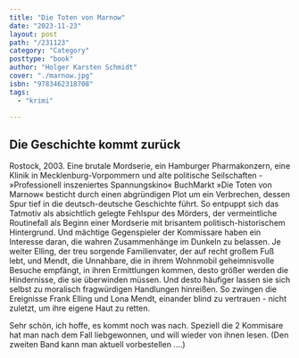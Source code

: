 ```yaml
---
title: "Die Toten von Marnow"
date: "2023-11-23"
layout: post
path: "/231123"
category: "Category"
posttype: "book"
author: "Holger Karsten Schmidt"
cover: "./marnow.jpg"
isbn: "9783462318708"
tags:
  - "krimi"

---
```

## Die Geschichte kommt zurück

Rostock, 2003. Eine brutale Mordserie, ein Hamburger Pharmakonzern, eine Klinik in Mecklenburg-Vorpommern und alte politische Seilschaften - »Professionell inszeniertes Spannungskino« BuchMarkt »Die Toten von Marnow« besticht durch einen abgründigen Plot um ein Verbrechen, dessen Spur tief in die deutsch-deutsche Geschichte führt. So entpuppt sich das Tatmotiv als absichtlich gelegte Fehlspur des Mörders, der vermeintliche Routinefall als Beginn einer Mordserie mit brisantem politisch-historischem Hintergrund. Und mächtige Gegenspieler der Kommissare haben ein Interesse daran, die wahren Zusammenhänge im Dunkeln zu belassen.
Je weiter Elling, der treu sorgende Familienvater, der auf recht großem Fuß lebt, und Mendt, die Unnahbare, die in ihrem Wohnmobil geheimnisvolle Besuche empfängt, in ihren Ermittlungen kommen, desto größer werden die Hindernisse, die sie überwinden müssen. Und desto häufiger lassen sie sich selbst zu moralisch fragwürdigen Handlungen hinreißen. So zwingen die Ereignisse Frank Elling und Lona Mendt, einander blind zu vertrauen - nicht zuletzt, um ihre eigene Haut zu retten.

Sehr schön, ich hoffe, es kommt noch was nach. Speziell die 2 Kommisare hat man nach dem Fall liebgewonnen, und will wieder von ihnen lesen. (Den zweiten Band kann man aktuell vorbestellen ....)